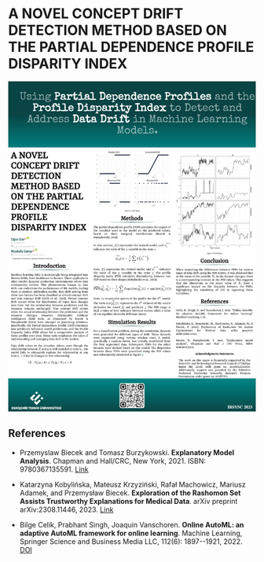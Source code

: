 # A NOVEL CONCEPT DRIFT DETECTION METHOD BASED ON THE PARTIAL DEPENDENCE PROFILE DISPARITY INDEX

![](poster/poster-1.png)




## References

- Przemyslaw Biecek and Tomasz Burzykowski. **Explanatory Model Analysis**. Chapman and Hall/CRC, New York, 2021. ISBN: 9780367135591. [Link](https://pbiecek.github.io/ema/)

- Katarzyna Kobylińska, Mateusz Krzyziński, Rafał Machowicz, Mariusz Adamek, and Przemysław Biecek. **Exploration of the Rashomon Set Assists Trustworthy Explanations for Medical Data**. arXiv preprint arXiv:2308.11446, 2023. [Link](https://arxiv.org/abs/2308.11446)

- Bilge Celik, Prabhant Singh, Joaquin Vanschoren. **Online AutoML: an adaptive AutoML framework for online learning**. Machine Learning, Springer Science and Business Media LLC, 112(6): 1897--1921, 2022. [DOI](https://doi.org/10.1007%2Fs10994-022-06262-0)



